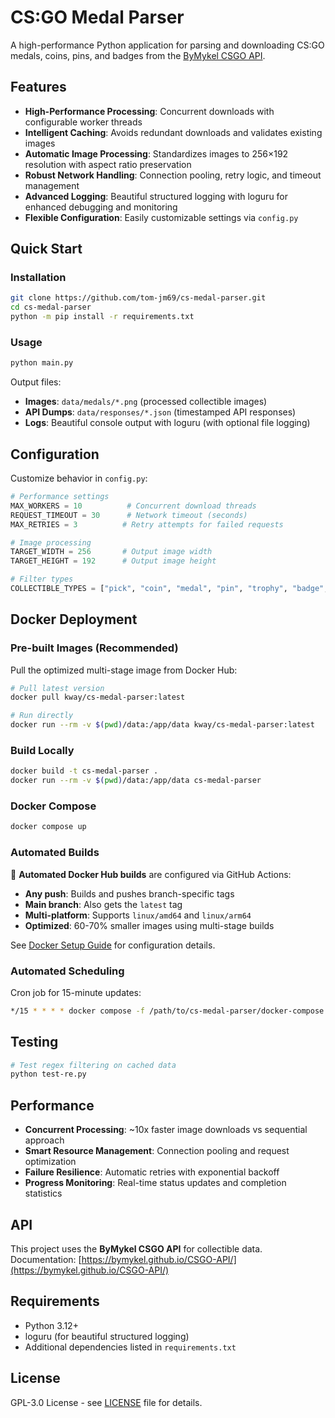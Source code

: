 # CS:GO Medal Parser

A high-performance Python application for parsing and downloading CS:GO medals, coins, pins, and badges from the [ByMykel CSGO API](https://github.com/ByMykel/CSGO-API).

## Features

- **High-Performance Processing**: Concurrent downloads with configurable worker threads
- **Intelligent Caching**: Avoids redundant downloads and validates existing images
- **Automatic Image Processing**: Standardizes images to 256×192 resolution with aspect ratio preservation
- **Robust Network Handling**: Connection pooling, retry logic, and timeout management
- **Advanced Logging**: Beautiful structured logging with loguru for enhanced debugging and monitoring
- **Flexible Configuration**: Easily customizable settings via `config.py`

## Quick Start

### Installation

```bash
git clone https://github.com/tom-jm69/cs-medal-parser.git
cd cs-medal-parser
python -m pip install -r requirements.txt
```

### Usage

```bash
python main.py
```

Output files:

- **Images**: `data/medals/*.png` (processed collectible images)
- **API Dumps**: `data/responses/*.json` (timestamped API responses)
- **Logs**: Beautiful console output with loguru (with optional file logging)

## Configuration

Customize behavior in `config.py`:

```python
# Performance settings
MAX_WORKERS = 10          # Concurrent download threads
REQUEST_TIMEOUT = 30      # Network timeout (seconds)
MAX_RETRIES = 3          # Retry attempts for failed requests

# Image processing
TARGET_WIDTH = 256       # Output image width
TARGET_HEIGHT = 192      # Output image height

# Filter types
COLLECTIBLE_TYPES = ["pick", "coin", "medal", "pin", "trophy", "badge", "pass", "stars"]
```

## Docker Deployment

### Pre-built Images (Recommended)

Pull the optimized multi-stage image from Docker Hub:

```bash
# Pull latest version
docker pull kway/cs-medal-parser:latest

# Run directly
docker run --rm -v $(pwd)/data:/app/data kway/cs-medal-parser:latest
```

### Build Locally

```bash
docker build -t cs-medal-parser .
docker run --rm -v $(pwd)/data:/app/data cs-medal-parser
```

### Docker Compose

```bash
docker compose up
```

### Automated Builds

🚀 **Automated Docker Hub builds** are configured via GitHub Actions:

- **Any push**: Builds and pushes branch-specific tags
- **Main branch**: Also gets the `latest` tag
- **Multi-platform**: Supports `linux/amd64` and `linux/arm64`
- **Optimized**: 60-70% smaller images using multi-stage builds

See [Docker Setup Guide](.github/DOCKER_SETUP.md) for configuration details.

### Automated Scheduling

Cron job for 15-minute updates:

```bash
*/15 * * * * docker compose -f /path/to/cs-medal-parser/docker-compose.yml run --rm cs2medalparser >> /var/log/medalparser.log 2>&1
```

## Testing

```bash
# Test regex filtering on cached data
python test-re.py
```

## Performance

- **Concurrent Processing**: ~10x faster image downloads vs sequential approach
- **Smart Resource Management**: Connection pooling and request optimization
- **Failure Resilience**: Automatic retries with exponential backoff
- **Progress Monitoring**: Real-time status updates and completion statistics

## API

This project uses the **ByMykel CSGO API** for collectible data.  
Documentation: [https://bymykel.github.io/CSGO-API/](https://bymykel.github.io/CSGO-API/)

## Requirements

- Python 3.12+
- loguru (for beautiful structured logging)
- Additional dependencies listed in `requirements.txt`

## License

GPL-3.0 License - see [LICENSE](LICENSE) file for details.
